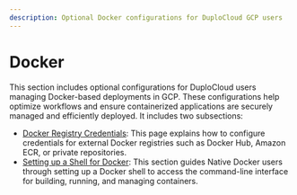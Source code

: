 ```yaml
---
description: Optional Docker configurations for DuploCloud GCP users
---
```


# Docker

This section includes optional configurations for DuploCloud users managing Docker-based deployments in GCP. These configurations help optimize workflows and ensure containerized applications are securely managed and efficiently deployed. It includes two subsections:&#x20;

* [Docker Registry Credentials](../docker-registry-credentials.md): This page explains how to configure credentials for external Docker registries such as Docker Hub, Amazon ECR, or private repositories.&#x20;
* [Setting up a Shell for Docker](../shell-access-for-docker.md): This section guides Native Docker users through setting up a Docker shell to access the command-line interface for building, running, and managing containers.&#x20;

